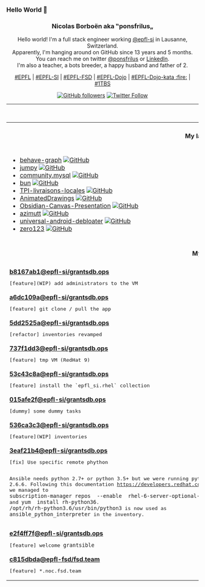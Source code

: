 ### Hello World 👋

<p align="center">
  <!-- use https://avatars.githubusercontent.com/u/176002?v=4 for your default github picture 
  <img src="https://raw.githubusercontent.com/ponsfrilus/ponsfrilus/master/img/ponsfrilus.png" title="Nicolas Borboën aka ‟ponsfrilus„" alt="Nicolas Borboën aka ‟ponsfrilus„" /> -->
  <h3 align="center">
    Nicolas Borboën aka ‟ponsfrilus„
  </h3>
  <p align="center">
    Hello world! I'm a full stack engineer working <a href="https://github.com/epfl-si">@epfl-si</a> in Lausanne, Switzerland.
    <br />Apparently, I'm hanging around on GitHub since 13 years and 5 months.
    <br />You can reach me on twitter <a href="https://twitter.com/ponsfrilus">@ponsfrilus</a> or <a href="http://linkedin.com/in/nicolasborboen">LinkedIn</a>.
    <br />I'm also a teacher, a bots breeder, a happy husband and father of 2.
  </p>
  <p align="center">
    <a href="https://www.epfl.ch">#EPFL</a> | 
    <a href="https://github.com/epfl-si/">#EPFL-SI</a> | 
    <a href="https://github.com/epfl-fsd">#EPFL-FSD</a> | 
    <a href="https://github.com/topics/epfl-dojo">#EPFL-Dojo</a> | 
    <a href="https://github.com/topics/epfl-dojo-kata">#EPFL-Dojo-kata :fire:</a> | 
    <a href="https://en.wikipedia.org/wiki/Indentation_style#Variant:_1TBS_(OTBS)">#1TBS</a>
  </p>
  <p align="center">
    <a href="https://github.com/ponsfrilus"><img alt="GitHub followers" src="https://img.shields.io/github/followers/ponsfrilus?label=Follow%20me%20on%20github&style=social"></a>
    <a href="https://twitter.com/ponsfrilus"><img alt="Twitter Follow" src="https://img.shields.io/twitter/follow/ponsfrilus?label=follow%20me%20on%20twitter&style=social"></a>
  </p>
  </p><hr><table align="center">
<tr>
<td colspan="2" align="center"><h4>My last starred repos</h4></td>
</tr>
<tr>
<td valign="top">
<ul>
<li>
<a href="https://github.com/bhouston/behave-graph" title="Open, extensible, small and simple behaviour-graph execution engine.  Discord here: https://discord.gg/mrags8WyuH" target="_blank">behave-graph</a>&nbsp;<a href="https://github.com/bhouston/behave-graph" title="Open, extensible, small and simple behaviour-graph execution engine.  Discord here: https://discord.gg/mrags8WyuH" target="_blank"><img src="https://img.shields.io/github/stars/bhouston/behave-graph?style=social" alt="GitHub"></a>
</li>
<li>
<a href="https://github.com/fishfolk/jumpy" title="Tactical 2D shooter in fishy pixels style. Made with Rust-lang 🦀 and Bevy 🪶" target="_blank">jumpy</a>&nbsp;<a href="https://github.com/fishfolk/jumpy" title="Tactical 2D shooter in fishy pixels style. Made with Rust-lang 🦀 and Bevy 🪶" target="_blank"><img src="https://img.shields.io/github/stars/fishfolk/jumpy?style=social" alt="GitHub"></a>
</li>
<li>
<a href="https://github.com/ansible-collections/community.mysql" title="MySQL Ansible Collection" target="_blank">community.mysql</a>&nbsp;<a href="https://github.com/ansible-collections/community.mysql" title="MySQL Ansible Collection" target="_blank"><img src="https://img.shields.io/github/stars/ansible-collections/community.mysql?style=social" alt="GitHub"></a>
</li>
<li>
<a href="https://github.com/oven-sh/bun" title="Incredibly fast JavaScript runtime, bundler, test runner, and package manager – all in one" target="_blank">bun</a>&nbsp;<a href="https://github.com/oven-sh/bun" title="Incredibly fast JavaScript runtime, bundler, test runner, and package manager – all in one" target="_blank"><img src="https://img.shields.io/github/stars/oven-sh/bun?style=social" alt="GitHub"></a>
</li>
<li>
<a href="https://github.com/anthohn/TPI-livraisons-locales" title="null" target="_blank">TPI-livraisons-locales</a>&nbsp;<a href="https://github.com/anthohn/TPI-livraisons-locales" title="null" target="_blank"><img src="https://img.shields.io/github/stars/anthohn/TPI-livraisons-locales?style=social" alt="GitHub"></a>
</li>
<li>
<a href="https://github.com/facebookresearch/AnimatedDrawings" title="Code to accompany "A Method for Animating Children's Drawings of the Human Figure"" target="_blank">AnimatedDrawings</a>&nbsp;<a href="https://github.com/facebookresearch/AnimatedDrawings" title="Code to accompany "A Method for Animating Children's Drawings of the Human Figure"" target="_blank"><img src="https://img.shields.io/github/stars/facebookresearch/AnimatedDrawings?style=social" alt="GitHub"></a>
</li>
<li>
<a href="https://github.com/Quorafind/Obsidian-Canvas-Presentation" title="A plugin to help you display cards based on sequence. " target="_blank">Obsidian-Canvas-Presentation</a>&nbsp;<a href="https://github.com/Quorafind/Obsidian-Canvas-Presentation" title="A plugin to help you display cards based on sequence. " target="_blank"><img src="https://img.shields.io/github/stars/Quorafind/Obsidian-Canvas-Presentation?style=social" alt="GitHub"></a>
</li>
<li>
<a href="https://github.com/azimuttapp/azimutt" title="Next-Gen ERD: Design, Explore, Document and Analyze your database" target="_blank">azimutt</a>&nbsp;<a href="https://github.com/azimuttapp/azimutt" title="Next-Gen ERD: Design, Explore, Document and Analyze your database" target="_blank"><img src="https://img.shields.io/github/stars/azimuttapp/azimutt?style=social" alt="GitHub"></a>
</li>
<li>
<a href="https://github.com/0x192/universal-android-debloater" title="Cross-platform GUI written in Rust using ADB to debloat non-rooted android devices. Improve your privacy, the security and battery life of your device." target="_blank">universal-android-debloater</a>&nbsp;<a href="https://github.com/0x192/universal-android-debloater" title="Cross-platform GUI written in Rust using ADB to debloat non-rooted android devices. Improve your privacy, the security and battery life of your device." target="_blank"><img src="https://img.shields.io/github/stars/0x192/universal-android-debloater?style=social" alt="GitHub"></a>
</li>
<li>
<a href="https://github.com/cvlab-columbia/zero123" title="Zero-1-to-3: Zero-shot One Image to 3D Object: https://zero123.cs.columbia.edu/" target="_blank">zero123</a>&nbsp;<a href="https://github.com/cvlab-columbia/zero123" title="Zero-1-to-3: Zero-shot One Image to 3D Object: https://zero123.cs.columbia.edu/" target="_blank"><img src="https://img.shields.io/github/stars/cvlab-columbia/zero123?style=social" alt="GitHub"></a>
</li>
</ul>
<img width="450" height="1" /></td>
<td valign="top">
<ul>
<li>
<a href="https://github.com/jjcm/nonio" title="null" target="_blank">nonio</a>&nbsp;<a href="https://github.com/jjcm/nonio" title="null" target="_blank"><img src="https://img.shields.io/github/stars/jjcm/nonio?style=social" alt="GitHub"></a>
</li>
<li>
<a href="https://github.com/Me-Theo/regex_tool_tutorial" title="Projet de TPI" target="_blank">regex_tool_tutorial</a>&nbsp;<a href="https://github.com/Me-Theo/regex_tool_tutorial" title="Projet de TPI" target="_blank"><img src="https://img.shields.io/github/stars/Me-Theo/regex_tool_tutorial?style=social" alt="GitHub"></a>
</li>
<li>
<a href="https://github.com/benjamintd/chronotrains" title="Shortest times between train stations in Europe" target="_blank">chronotrains</a>&nbsp;<a href="https://github.com/benjamintd/chronotrains" title="Shortest times between train stations in Europe" target="_blank"><img src="https://img.shields.io/github/stars/benjamintd/chronotrains?style=social" alt="GitHub"></a>
</li>
<li>
<a href="https://github.com/Samfernande/tpi-application-partage-sons" title="null" target="_blank">tpi-application-partage-sons</a>&nbsp;<a href="https://github.com/Samfernande/tpi-application-partage-sons" title="null" target="_blank"><img src="https://img.shields.io/github/stars/Samfernande/tpi-application-partage-sons?style=social" alt="GitHub"></a>
</li>
<li>
<a href="https://github.com/epfl-si/angular.starterkit" title="Starter kit with Angular and Meteor" target="_blank">angular.starterkit</a>&nbsp;<a href="https://github.com/epfl-si/angular.starterkit" title="Starter kit with Angular and Meteor" target="_blank"><img src="https://img.shields.io/github/stars/epfl-si/angular.starterkit?style=social" alt="GitHub"></a>
</li>
<li>
<a href="https://github.com/intel/ipu6-drivers" title="null" target="_blank">ipu6-drivers</a>&nbsp;<a href="https://github.com/intel/ipu6-drivers" title="null" target="_blank"><img src="https://img.shields.io/github/stars/intel/ipu6-drivers?style=social" alt="GitHub"></a>
</li>
<li>
<a href="https://github.com/myles/awesome-static-generators" title="A curated list of static web site generators." target="_blank">awesome-static-generators</a>&nbsp;<a href="https://github.com/myles/awesome-static-generators" title="A curated list of static web site generators." target="_blank"><img src="https://img.shields.io/github/stars/myles/awesome-static-generators?style=social" alt="GitHub"></a>
</li>
<li>
<a href="https://github.com/epfl-si/ansible-pres" title="Présentation Ansible (IAM-MD)" target="_blank">ansible-pres</a>&nbsp;<a href="https://github.com/epfl-si/ansible-pres" title="Présentation Ansible (IAM-MD)" target="_blank"><img src="https://img.shields.io/github/stars/epfl-si/ansible-pres?style=social" alt="GitHub"></a>
</li>
<li>
<a href="https://github.com/pulsar-edit/pulsar" title="A Community-led Hyper-Hackable Text Editor" target="_blank">pulsar</a>&nbsp;<a href="https://github.com/pulsar-edit/pulsar" title="A Community-led Hyper-Hackable Text Editor" target="_blank"><img src="https://img.shields.io/github/stars/pulsar-edit/pulsar?style=social" alt="GitHub"></a>
</li>
<li>
<a href="https://github.com/scop/bash-completion" title="Programmable completion functions for bash" target="_blank">bash-completion</a>&nbsp;<a href="https://github.com/scop/bash-completion" title="Programmable completion functions for bash" target="_blank"><img src="https://img.shields.io/github/stars/scop/bash-completion?style=social" alt="GitHub"></a>
</li>
</ul>
<img width="450" height="1" /></td>
</tr>
<tr>
<td colspan="2" align="center"><h4>My last commits</h4></td>
</tr>
<tr>
        <td colspan="2">
          <div><strong><a href="https://api.github.com/repos/epfl-si/grantsdb.ops/commits/b8167ab124045cb361bd92929225480e8b71955e" title="2023-06-05T17:27:46.000+02:00" target="_blank">b8167ab1</a><a href="https://github.com/epfl-si">@epfl-si</a><a href="https://github.com/epfl-si/grantsdb.ops" title="OPS code for GrantsDB">/grantsdb.ops</a></strong></div>
          <pre>[feature](WIP) add administrators to the VM</pre>
        </td>
        </tr><tr>
        <td colspan="2">
          <div><strong><a href="https://api.github.com/repos/epfl-si/grantsdb.ops/commits/a6dc109ac8fe0d7dd71939884b14f41003b2a2ab" title="2023-06-05T17:27:26.000+02:00" target="_blank">a6dc109a</a><a href="https://github.com/epfl-si">@epfl-si</a><a href="https://github.com/epfl-si/grantsdb.ops" title="OPS code for GrantsDB">/grantsdb.ops</a></strong></div>
          <pre>[feature] git clone / pull the app</pre>
        </td>
        </tr><tr>
        <td colspan="2">
          <div><strong><a href="https://api.github.com/repos/epfl-si/grantsdb.ops/commits/5dd2525a8dbd373225e15ff8a6b7437a2be8b262" title="2023-06-05T17:26:30.000+02:00" target="_blank">5dd2525a</a><a href="https://github.com/epfl-si">@epfl-si</a><a href="https://github.com/epfl-si/grantsdb.ops" title="OPS code for GrantsDB">/grantsdb.ops</a></strong></div>
          <pre>[refactor] inventories revamped</pre>
        </td>
        </tr><tr>
        <td colspan="2">
          <div><strong><a href="https://api.github.com/repos/epfl-si/grantsdb.ops/commits/737f1dd3964a51027df4983a9b592e1ea1c05bbe" title="2023-06-05T17:26:01.000+02:00" target="_blank">737f1dd3</a><a href="https://github.com/epfl-si">@epfl-si</a><a href="https://github.com/epfl-si/grantsdb.ops" title="OPS code for GrantsDB">/grantsdb.ops</a></strong></div>
          <pre>[feature] tmp VM (RedHat 9)</pre>
        </td>
        </tr><tr>
        <td colspan="2">
          <div><strong><a href="https://api.github.com/repos/epfl-si/grantsdb.ops/commits/53c43c8a4f4ab720acd2d4205971c02c5b55e497" title="2023-06-05T17:25:27.000+02:00" target="_blank">53c43c8a</a><a href="https://github.com/epfl-si">@epfl-si</a><a href="https://github.com/epfl-si/grantsdb.ops" title="OPS code for GrantsDB">/grantsdb.ops</a></strong></div>
          <pre>[feature] install the `epfl_si.rhel` collection</pre>
        </td>
        </tr><tr>
        <td colspan="2">
          <div><strong><a href="https://api.github.com/repos/epfl-si/grantsdb.ops/commits/015afe2f81630c2a3e87ee438bdd93bee9a8db20" title="2023-06-05T15:03:53.000+02:00" target="_blank">015afe2f</a><a href="https://github.com/epfl-si">@epfl-si</a><a href="https://github.com/epfl-si/grantsdb.ops" title="OPS code for GrantsDB">/grantsdb.ops</a></strong></div>
          <pre>[dummy] some dummy tasks</pre>
        </td>
        </tr><tr>
        <td colspan="2">
          <div><strong><a href="https://api.github.com/repos/epfl-si/grantsdb.ops/commits/536ca3c3dcf56963be2cd5ea0e8fd2aaf8a83474" title="2023-06-05T15:03:39.000+02:00" target="_blank">536ca3c3</a><a href="https://github.com/epfl-si">@epfl-si</a><a href="https://github.com/epfl-si/grantsdb.ops" title="OPS code for GrantsDB">/grantsdb.ops</a></strong></div>
          <pre>[feature](WIP] inventories</pre>
        </td>
        </tr><tr>
        <td colspan="2">
          <div><strong><a href="https://api.github.com/repos/epfl-si/grantsdb.ops/commits/3eaf21b433cef884e5ef81dc306230cde8aaa778" title="2023-06-05T15:01:21.000+02:00" target="_blank">3eaf21b4</a><a href="https://github.com/epfl-si">@epfl-si</a><a href="https://github.com/epfl-si/grantsdb.ops" title="OPS code for GrantsDB">/grantsdb.ops</a></strong></div>
          <pre>[fix] Use specific remote phython

Ansible needs python 2.7+ or python 3.5+ but we were running python 
2.6.6. Following this documentation 
https://developers.redhat.com/blog/2018/08/13/install-python3-rhel#why_use_red_hat_software_collections 
we managed to `subscription-manager repos  --enable 
rhel-6-server-optional-rpms --enable rhel-server-rhscl-6-rpms` and `yum 
install rh-python36`. `/opt/rh/rh-python3.6/usr/bin/python3` is now used 
as `ansible_python_interpreter` in the inventory.</pre>
        </td>
        </tr><tr>
        <td colspan="2">
          <div><strong><a href="https://api.github.com/repos/epfl-si/grantsdb.ops/commits/e2f4ff7f684617c0c2c49155126b24273d158134" title="2023-06-05T12:47:27.000+02:00" target="_blank">e2f4ff7f</a><a href="https://github.com/epfl-si">@epfl-si</a><a href="https://github.com/epfl-si/grantsdb.ops" title="OPS code for GrantsDB">/grantsdb.ops</a></strong></div>
          <pre>[feature] welcome `grantsible`</pre>
        </td>
        </tr><tr>
        <td colspan="2">
          <div><strong><a href="https://api.github.com/repos/epfl-fsd/fsd.team/commits/c815dbda967691f8c5d9341e86532682efdddeff" title="2023-05-26T17:43:00.000+02:00" target="_blank">c815dbda</a><a href="https://github.com/epfl-fsd">@epfl-fsd</a><a href="https://github.com/epfl-fsd/fsd.team" title="null">/fsd.team</a></strong></div>
          <pre>[feature] *.noc.fsd.team</pre>
        </td>
        </tr><tfoot>
<tr>
<td colspan="2" align="right">
<img width="900" height="1" />
<small>⏰ Updated on Thu, 15 Jun 2023 13:45:17 GMT</small>
</td>
</tr>
</tfoot>
<br />
</table>
